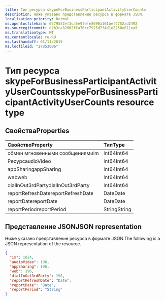 ```yaml
---
title: Тип ресурса skypeForBusinessParticipantActivityUserCounts
description: Ниже указано представление ресурса в формате JSON.
localization_priority: Normal
ms.openlocfilehash: 6579552ef3ca5e9fefe8690a161bef4752ad2492
ms.sourcegitcommit: d2b3ca32602ffa76cc7925d7f4d1e2258e611ea5
ms.translationtype: MT
ms.contentlocale: ru-RU
ms.lasthandoff: 01/11/2019
ms.locfileid: "27853006"
---
```

# <a name="skypeforbusinessparticipantactivityusercounts-resource-type"></a><span data-ttu-id="f61aa-103">Тип ресурса skypeForBusinessParticipantActivityUserCounts</span><span class="sxs-lookup"><span data-stu-id="f61aa-103">skypeForBusinessParticipantActivityUserCounts resource type</span></span>

## <a name="properties"></a><span data-ttu-id="f61aa-104">Свойства</span><span class="sxs-lookup"><span data-stu-id="f61aa-104">Properties</span></span>

| <span data-ttu-id="f61aa-105">Свойство</span><span class="sxs-lookup"><span data-stu-id="f61aa-105">Property</span></span>          | <span data-ttu-id="f61aa-106">Тип</span><span class="sxs-lookup"><span data-stu-id="f61aa-106">Type</span></span>   |
| :---------------- | :----- |
| <span data-ttu-id="f61aa-107">обмен мгновенными сообщениями</span><span class="sxs-lookup"><span data-stu-id="f61aa-107">im</span></span>                | <span data-ttu-id="f61aa-108">Int64</span><span class="sxs-lookup"><span data-stu-id="f61aa-108">Int64</span></span>  |
| <span data-ttu-id="f61aa-109">Ресурс</span><span class="sxs-lookup"><span data-stu-id="f61aa-109">audioVideo</span></span>        | <span data-ttu-id="f61aa-110">Int64</span><span class="sxs-lookup"><span data-stu-id="f61aa-110">Int64</span></span>  |
| <span data-ttu-id="f61aa-111">appSharing</span><span class="sxs-lookup"><span data-stu-id="f61aa-111">appSharing</span></span>        | <span data-ttu-id="f61aa-112">Int64</span><span class="sxs-lookup"><span data-stu-id="f61aa-112">Int64</span></span>  |
| <span data-ttu-id="f61aa-113">web</span><span class="sxs-lookup"><span data-stu-id="f61aa-113">web</span></span>               | <span data-ttu-id="f61aa-114">Int64</span><span class="sxs-lookup"><span data-stu-id="f61aa-114">Int64</span></span>  |
| <span data-ttu-id="f61aa-115">dialInOut3rdParty</span><span class="sxs-lookup"><span data-stu-id="f61aa-115">dialInOut3rdParty</span></span> | <span data-ttu-id="f61aa-116">Int64</span><span class="sxs-lookup"><span data-stu-id="f61aa-116">Int64</span></span>  |
| <span data-ttu-id="f61aa-117">reportRefreshDate</span><span class="sxs-lookup"><span data-stu-id="f61aa-117">reportRefreshDate</span></span> | <span data-ttu-id="f61aa-118">Date</span><span class="sxs-lookup"><span data-stu-id="f61aa-118">Date</span></span>   |
| <span data-ttu-id="f61aa-119">reportDate</span><span class="sxs-lookup"><span data-stu-id="f61aa-119">reportDate</span></span>        | <span data-ttu-id="f61aa-120">Date</span><span class="sxs-lookup"><span data-stu-id="f61aa-120">Date</span></span>   |
| <span data-ttu-id="f61aa-121">reportPeriod</span><span class="sxs-lookup"><span data-stu-id="f61aa-121">reportPeriod</span></span>      | <span data-ttu-id="f61aa-122">String</span><span class="sxs-lookup"><span data-stu-id="f61aa-122">String</span></span> |

## <a name="json-representation"></a><span data-ttu-id="f61aa-123">Представление JSON</span><span class="sxs-lookup"><span data-stu-id="f61aa-123">JSON representation</span></span>

<span data-ttu-id="f61aa-124">Ниже указано представление ресурса в формате JSON.</span><span class="sxs-lookup"><span data-stu-id="f61aa-124">The following is a JSON representation of the resource.</span></span>

<!-- {
  "blockType": "resource",
  "@odata.type": "microsoft.graph.skypeForBusinessParticipantActivityUserCounts"
} -->

```json
{
  "im": 1024, 
  "audioVideo": 196, 
  "appSharing": 196, 
  "web": 196, 
  "dialInOut3rdParty": 196, 
  "reportRefreshDate": "Date", 
  "reportDate": "Date", 
  "reportPeriod": "String"
}
```
